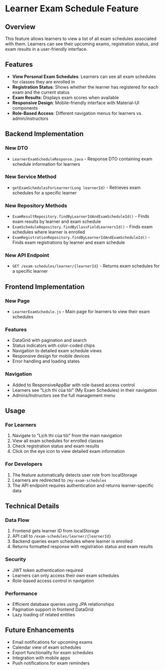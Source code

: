 # Learner Exam Schedule Feature

## Overview

This feature allows learners to view a list of all exam schedules associated with them. Learners can see their upcoming exams, registration status, and exam results in a user-friendly interface.

## Features

- **View Personal Exam Schedules**: Learners can see all exam schedules for classes they are enrolled in
- **Registration Status**: Shows whether the learner has registered for each exam and the current status
- **Exam Results**: Displays exam scores when available
- **Responsive Design**: Mobile-friendly interface with Material-UI components
- **Role-Based Access**: Different navigation menus for learners vs. admin/instructors

## Backend Implementation

### New DTO

- `LearnerExamScheduleResponse.java` - Response DTO containing exam schedule information for learners

### New Service Method

- `getExamSchedulesForLearner(Long learnerId)` - Retrieves exam schedules for a specific learner

### New Repository Methods

- `ExamResultRepository.findByLearnerIdAndExamScheduleId()` - Finds exam results by learner and exam schedule
- `ExamScheduleRepository.findByClassFieldLearnersId()` - Finds exam schedules where learner is enrolled
- `ExamRegistrationRepository.findByLearnerIdAndExamScheduleId()` - Finds exam registrations by learner and exam schedule

### New API Endpoint

- `GET /exam-schedules/learner/{learnerId}` - Returns exam schedules for a specific learner

## Frontend Implementation

### New Page

- `LearnerExamSchedule.js` - Main page for learners to view their exam schedules

### Features

- DataGrid with pagination and search
- Status indicators with color-coded chips
- Navigation to detailed exam schedule views
- Responsive design for mobile devices
- Error handling and loading states

### Navigation

- Added to ResponsiveAppBar with role-based access control
- Learners see "Lịch thi của tôi" (My Exam Schedules) in their navigation
- Admins/Instructors see the full management menu

## Usage

### For Learners

1. Navigate to "Lịch thi của tôi" from the main navigation
2. View all exam schedules for enrolled classes
3. Check registration status and exam results
4. Click on the eye icon to view detailed exam information

### For Developers

1. The feature automatically detects user role from localStorage
2. Learners are redirected to `/my-exam-schedules`
3. The API endpoint requires authentication and returns learner-specific data

## Technical Details

### Data Flow

1. Frontend gets learner ID from localStorage
2. API call to `/exam-schedules/learner/{learnerId}`
3. Backend queries exam schedules where learner is enrolled
4. Returns formatted response with registration status and exam results

### Security

- JWT token authentication required
- Learners can only access their own exam schedules
- Role-based access control in navigation

### Performance

- Efficient database queries using JPA relationships
- Pagination support in frontend DataGrid
- Lazy loading of related entities

## Future Enhancements

- Email notifications for upcoming exams
- Calendar view of exam schedules
- Export functionality for exam schedules
- Integration with mobile apps
- Push notifications for exam reminders
